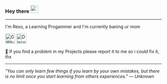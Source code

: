 ### Hey there <img src="https://media.giphy.com/media/hvRJCLFzcasrR4ia7z/giphy.gif" width="25px">

---

I'm Rexo, a Learning Progammer and I'm currently baning ur mom

<a href="https://github.com/RexoGer"><img alt="GitHub - RexoGer" title="GitHub - RexoGer" height="32" width="32" src="https://raw.githubusercontent.com/peterthehan/peterthehan/master/assets/github.svg"></a> <a href="https://discord.com/users/924770391237460000"><img alt="Discord - RexoGer#5610" title="Discord - a6yo#4744" height="32" width="32" src="https://raw.githubusercontent.com/peterthehan/peterthehan/master/assets/discord.svg"></a>


💬 If you find a problem in my Projects please report it to me so i could fix it, thx

---

*"You can only learn few things if you learn by your own mistakes, but there is no limit once you start learning from others experiences." — Unknown*
